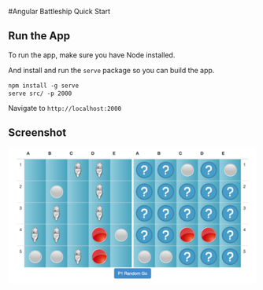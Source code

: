#Angular Battleship Quick Start


Run the App
-------------------
To run the app, make sure you have Node installed.

And install and run the `serve` package so you can build the app.

```
npm install -g serve
serve src/ -p 2000 
```

Navigate to `http://localhost:2000`

Screenshot
-------------------

![Battleship Image](https://github.com/gabalicious/angular_battleship/blob/master/screenshot.png)